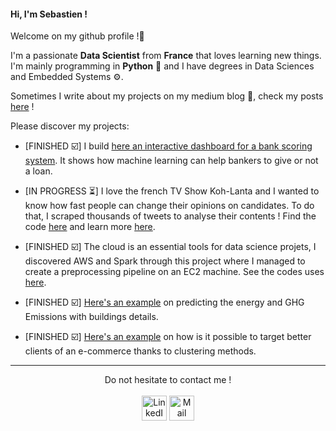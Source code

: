 #### Hi, I'm Sebastien ! </br>

Welcome on my github profile !👋

I'm a passionate **Data Scientist** from **France** that loves learning new things.
I'm mainly programming in **Python** 🐍 and I have degrees in Data Sciences and Embedded Systems ⚙️.

Sometimes I write about my projects on my medium blog 📝, check my posts [here](https://medium.com/@sebastienmaviel) !

Please discover my projects:

- [FINISHED ☑️] I build [here an interactive dashboard for a bank scoring system](https://github.com/MavielS/modele-de-scoring-bancaire). It shows how machine learning can help bankers to give or not a loan.

- [IN PROGRESS ⏳] I love the french TV Show Koh-Lanta and I wanted to know how fast people can change their opinions on candidates. To do that, I scraped thousands of tweets to analyse their contents ! Find the code [here](https://github.com/MavielS/koh-lanta-analyse-de-popularite) and learn more [here](https://medium.com/@sebastienmaviel/%C3%A9volution-de-la-popularit%C3%A9-des-candidats-de-koh-lanta-partie-1-ac381792e623?p=ac381792e623).

- [FINISHED ☑️] The cloud is an essential tools for data science projets, I discovered AWS and Spark through this project where I managed to create a preprocessing pipeline on an EC2 machine. See the codes uses [here](https://github.com/MavielS/fruits_spark_aws).

- [FINISHED ☑️] [Here's an example](https://github.com/MavielS/emissions-energy-ges-seattle) on predicting the energy and GHG Emissions with buildings details.

- [FINISHED ☑️] [Here's an example](https://github.com/MavielS/segmentation-client-e-commerce) on how is it possible to target better clients of an e-commerce thanks to clustering methods.


---- 

<p align="center">
  Do not hesitate to contact me ! <br> <br>
  <a href="https://www.linkedin.com/in/s%C3%A9bastien-maviel/" class="fancybox" ><img src="https://user-images.githubusercontent.com/63207451/97303444-b2c04380-185a-11eb-8cfc-864c33a64e4b.png" title="LinkedIn" width="40" height="40"></a>
  <a href="mailto:sebastien.maviel@gmail.com" class="fancybox" ><img src="https://user-images.githubusercontent.com/63207451/97303543-cec3e500-185a-11eb-8adc-c1364e2054a9.png" title="Mail" width="40" height="40"></a>
</p>


<!--
**MavielS/MavielS** is a ✨ _special_ ✨ repository because its `README.md` (this file) appears on your GitHub profile.

Here are some ideas to get you started:

- 🔭 I’m currently working on ...
- 🌱 I’m currently learning ...
- 👯 I’m looking to collaborate on ...
- 🤔 I’m looking for help with ...
- 💬 Ask me about ...
- 📫 How to reach me: ...
- 😄 Pronouns: ...
- ⚡ Fun fact: ...
-->
